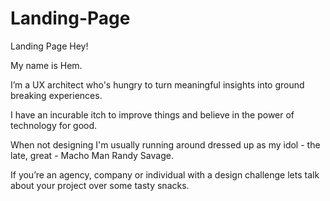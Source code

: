 # Landing-Page
Landing Page
Hey!

My name is Hem.

I’m a UX architect who's hungry to turn meaningful insights into ground breaking experiences. 

I have an incurable itch to improve things and believe in the power of technology for good. 

When not designing I'm usually running around dressed up as my idol - the late, great - Macho Man Randy Savage.

If you’re an agency, company or individual with a design challenge lets talk about your project over some  tasty snacks.
